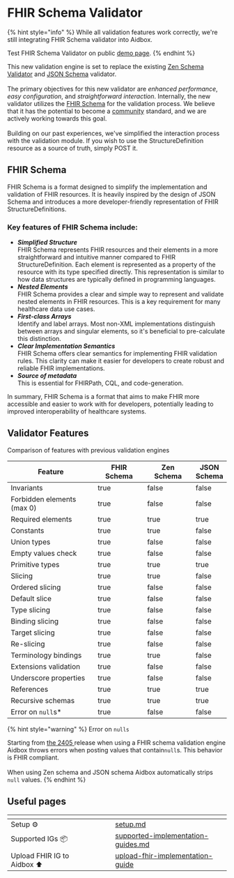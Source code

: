 # FHIR Schema Validator

{% hint style="info" %}
While all validation features work correctly, we're still integrating FHIR Schema validator into Aidbox.&#x20;

Test FHIR Schema Validator on public [demo page](https://fhir-validator.aidbox.app).
{% endhint %}

This new validation engine is set to replace the existing [Zen Schema Validator](../../../reference/zen-schema-reference/) and [JSON Schema](../profiling-with-aidboxprofile.md) validator. \
\
The primary objectives for this new validator are _enhanced performance_, _easy configuration_, and _straightforward interaction_. Internally, the new validator utilizes the [FHIR Schema](https://github.com/fhir-schema/fhir-schema) for the validation process. We believe that it has the potential to become a [community](https://chat.fhir.org/#narrow/stream/391879-FHIR-Schema/topic/early.20draft) standard, and we are actively working towards this goal. \
\
Building on our past experiences, we've simplified the interaction process with the validation module. If you wish to use the StructureDefinition resource as a source of truth, simply POST it.

## FHIR Schema

FHIR Schema is a format designed to simplify the implementation and validation of FHIR resources. It is heavily inspired by the design of JSON Schema and introduces a more developer-friendly representation of FHIR StructureDefinitions.

### Key features of FHIR Schema include:

* _**Simplified Structure**_\
  FHIR Schema represents FHIR resources and their elements in a more straightforward and intuitive manner compared to FHIR StructureDefinition. Each element is represented as a property of the resource with its type specified directly. This representation is similar to how data structures are typically defined in programming languages.
* _**Nested Elements**_\
  FHIR Schema provides a clear and simple way to represent and validate nested elements in FHIR resources. This is a key requirement for many healthcare data use cases.
* _**First-class Arrays**_\
  Identify and label arrays. Most non-XML implementations distinguish between arrays and singular elements, so it's beneficial to pre-calculate this distinction.
* _**Clear Implementation Semantics**_\
  FHIR Schema offers clear semantics for implementing FHIR validation rules. This clarity can make it easier for developers to create robust and reliable FHIR implementations.
* _**Source of metadata**_\
  This is essential for FHIRPath, CQL, and code-generation.

In summary, FHIR Schema is a format that aims to make FHIR more accessible and easier to work with for developers, potentially leading to improved interoperability of healthcare systems.

## Validator Features

Comparison of features with previous validation engines

<table data-full-width="false"><thead><tr><th width="284">Feature</th><th width="136" data-type="checkbox">FHIR Schema</th><th width="131" data-type="checkbox">Zen Schema</th><th data-type="checkbox">JSON Schema</th></tr></thead><tbody><tr><td>Invariants</td><td>true</td><td>false</td><td>false</td></tr><tr><td>Forbidden elements (max 0)</td><td>true</td><td>false</td><td>false</td></tr><tr><td>Required elements</td><td>true</td><td>true</td><td>true</td></tr><tr><td>Constants</td><td>true</td><td>true</td><td>false</td></tr><tr><td>Union types</td><td>true</td><td>false</td><td>false</td></tr><tr><td>Empty values check</td><td>true</td><td>false</td><td>false</td></tr><tr><td>Primitive types</td><td>true</td><td>true</td><td>true</td></tr><tr><td>Slicing</td><td>true</td><td>true</td><td>false</td></tr><tr><td>Ordered slicing</td><td>true</td><td>false</td><td>false</td></tr><tr><td>Default slice</td><td>true</td><td>false</td><td>false</td></tr><tr><td>Type slicing</td><td>true</td><td>false</td><td>false</td></tr><tr><td>Binding slicing</td><td>true</td><td>false</td><td>false</td></tr><tr><td>Target slicing</td><td>true</td><td>false</td><td>false</td></tr><tr><td>Re-slicing</td><td>true</td><td>false</td><td>false</td></tr><tr><td>Terminology bindings</td><td>true</td><td>true</td><td>false</td></tr><tr><td>Extensions validation</td><td>true</td><td>false</td><td>false</td></tr><tr><td>Underscore properties</td><td>true</td><td>false</td><td>false</td></tr><tr><td>References</td><td>true</td><td>true</td><td>true</td></tr><tr><td>Recursive schemas</td><td>true</td><td>true</td><td>true</td></tr><tr><td>Error on <code>null</code>s*</td><td>true</td><td>false</td><td>false</td></tr></tbody></table>

{% hint style="warning" %}
Error on `nulls`

Starting from [the 2405 ](../../../getting-started/versioning-and-release-notes/release-notes.md#may-2024-stable-2405)release when using a FHIR schema validation engine Aidbox throws errors when posting values that contain`null`s. This behavior is FHIR compliant.  \
\
When using Zen schema and JSON schema Aidbox automatically strips `null` values.
{% endhint %}

## Useful pages

<table data-view="cards"><thead><tr><th></th><th></th><th></th><th data-hidden data-card-cover data-type="files"></th><th data-hidden data-card-target data-type="content-ref"></th></tr></thead><tbody><tr><td>Setup ⚙️</td><td></td><td></td><td></td><td><a href="setup.md">setup.md</a></td></tr><tr><td>Supported IGs 📦</td><td></td><td></td><td></td><td><a href="supported-implementation-guides.md">supported-implementation-guides.md</a></td></tr><tr><td>Upload FHIR IG to Aidbox ⬆️</td><td></td><td></td><td></td><td><a href="upload-fhir-implementation-guide/">upload-fhir-implementation-guide</a></td></tr></tbody></table>

